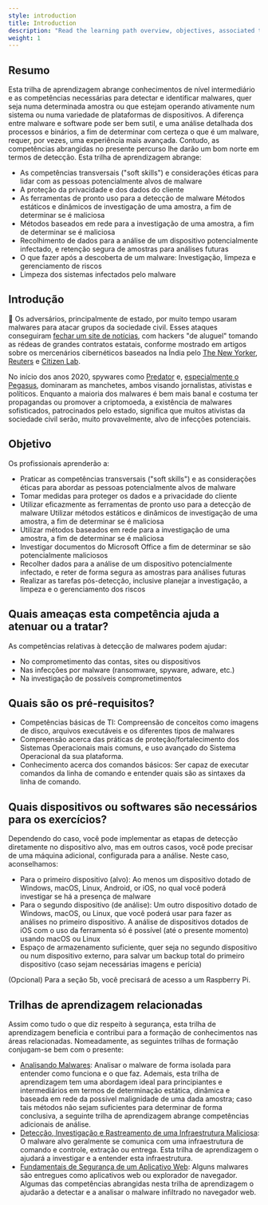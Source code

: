 ```yaml
---
style: introduction
title: Introduction
description: "Read the learning path overview, objectives, associated threats, and prerequisites"
weight: 1
---
```


## Resumo

Esta trilha de aprendizagem abrange conhecimentos de nível intermediário e as competências necessárias para detectar e identificar malwares, quer seja numa determinada amostra ou que estejam operando ativamente num sistema ou numa variedade de plataformas de dispositivos. A diferença entre malware e software pode ser bem sutil, e uma análise detalhada dos processos e binários, a fim de determinar com certeza o que é um malware, requer, por vezes, uma experiência mais avançada. Contudo, as competências abrangidas no presente percurso lhe darão um bom norte em termos de detecção. Esta trilha de aprendizagem abrange:

- As competências transversais ("soft skills") e considerações éticas para lidar com as pessoas potencialmente alvos de malware
- A proteção da privacidade e dos dados do cliente
- As ferramentas de pronto uso para a detecção de malware Métodos estáticos e dinâmicos de investigação de uma amostra, a fim de determinar se é maliciosa
- Métodos baseados em rede para a investigação de uma amostra, a fim de determinar se é maliciosa
- Recolhimento de dados para a análise de um dispositivo potencialmente infectado, e retenção segura de amostras para análises futuras
- O que fazer após a descoberta de um malware: Investigação, limpeza e gerenciamento de riscos
- Limpeza dos sistemas infectados pelo malware

## Introdução
 
📕 Os adversários, principalmente de estado, por muito tempo usaram malwares para atacar grupos da sociedade civil. Esses ataques conseguiram [fechar um site de notícias](https://www.amnesty.org/en/latest/research/2016/12/how-a-hacking-campaign-helped-shut-down-an-award-winning-news-site/), com hackers "de aluguel" tomando as rédeas de grandes contratos estatais, conforme mostrado em artigos sobre os mercenários cibernéticos baseados na Índia pelo [The New Yorker](https://www.newyorker.com/news/annals-of-crime/a-confession-exposes-indias-secret-hacking-industry), [Reuters](https://www.reuters.com/investigates/special-report/usa-hackers-litigation/) e [Citizen Lab](https://citizenlab.ca/2020/06/dark-basin-uncovering-a-massive-hack-for-hire-operation/).
 
No início dos anos 2020, spywares como [Predator](https://eic.network/projects/predator-files.html)  e, [especialmente o Pegasus](https://www.amnesty.org/en/latest/news/2022/03/the-pegasus-project-how-amnesty-tech-uncovered-the-spyware-scandal-new-video/), dominaram as manchetes, ambos visando jornalistas, ativistas e políticos. Enquanto a maioria dos malwares é bem mais banal e costuma ter propagandas ou promover a criptomoeda, a existência de malwares sofisticados, patrocinados pelo estado, significa que muitos ativistas da sociedade civil serão, muito provavelmente, alvo de infecções potenciais.

## Objetivo

Os profissionais aprenderão a:

- Praticar as competências transversais ("soft skills") e as considerações éticas para abordar as pessoas potencialmente alvos de malware
- Tomar medidas para proteger os dados e a privacidade do cliente
- Utilizar eficazmente as ferramentas de pronto uso para a detecção de malware Utilizar métodos estáticos e dinâmicos de investigação de uma amostra, a fim de determinar se é maliciosa
- Utilizar métodos baseados em rede para a investigação de uma amostra, a fim de determinar se é maliciosa
- Investigar documentos do Microsoft Office a fim de determinar se são potencialmente maliciosos
- Recolher dados para a análise de um dispositivo potencialmente infectado, e reter de forma segura as amostras para análises futuras
- Realizar as tarefas pós-detecção, inclusive planejar a investigação, a limpeza e o gerenciamento dos riscos

## Quais ameaças esta competência ajuda a atenuar ou a tratar?

As competências relativas à detecção de malwares podem ajudar:

- No comprometimento das contas, sites ou dispositivos
- Nas infecções por malware (ransomware, spyware, adware, etc.)
- Na investigação de possíveis comprometimentos 

## Quais são os pré-requisitos?

- Competências básicas de TI: Compreensão de conceitos como imagens de disco, arquivos executáveis e os diferentes tipos de malwares
- Compreensão acerca das práticas de proteção/fortalecimento dos Sistemas Operacionais mais comuns, e uso avançado do Sistema Operacional da sua plataforma.
- Conhecimento acerca dos comandos básicos: Ser capaz de executar comandos da linha de comando e entender quais são as sintaxes da linha de comando.

## Quais dispositivos ou softwares são necessários para os exercícios?

Dependendo do caso, você pode implementar as etapas de detecção diretamente no dispositivo alvo, mas em outros casos, você pode precisar de uma máquina adicional, configurada para a análise. Neste caso, aconselhamos:

- Para o primeiro dispositivo (alvo): Ao menos um dispositivo dotado de Windows, macOS, Linux, Android, or iOS, no qual você poderá investigar se há a presença de malware
- Para o segundo dispositivo (de análise): Um outro dispositivo dotado de Windows, macOS, ou Linux, que você poderá usar para fazer as análises no primeiro dispositivo. A análise de dispositivos dotados de iOS com o uso da ferramenta só é possível (até o presente momento) usando macOS ou Linux
- Espaço de armazenamento suficiente, quer seja no segundo dispositivo ou num dispositivo externo, para salvar um backup total do primeiro dispositivo (caso sejam necessárias imagens e perícia)

(Opcional) Para a seção 5b, você precisará de acesso a um Raspberry Pi.


## Trilhas de aprendizagem relacionadas

Assim como tudo o que diz respeito à segurança, esta trilha de aprendizagem beneficia e contribui para a formação de conhecimentos nas áreas relacionadas. Nomeadamente, as seguintes trilhas de formação conjugam-se bem com o presente:

 - [Analisando Malwares](/en/learning-path/3/): Analisar o malware de forma isolada para entender como funciona e o que faz. Ademais, esta trilha de aprendizagem tem uma abordagem ideal para principiantes e intermediários em termos de determinação estática, dinâmica e baseada em rede da possível malignidade de uma dada amostra; caso tais métodos não sejam suficientes para determinar de forma conclusiva, a seguinte trilha de aprendizagem abrange competências adicionais de análise.
 - [Detecção, Investigação e Rastreamento de uma Infraestrutura Maliciosa](/pt-br/learning-path/1/): O malware alvo geralmente se comunica com uma infraestrutura de comando e controle, extração ou entrega. Esta trilha de aprendizagem o ajudará a investigar e a entender esta infraestrutura.
 - [Fundamentais de Segurança de um Aplicativo Web](/en/learning-path/4): Alguns malwares são entregues como aplicativos web ou explorador de navegador. Algumas das competências abrangidas nesta trilha de aprendizagem o ajudarão a detectar e a analisar o malware infiltrado no navegador web.